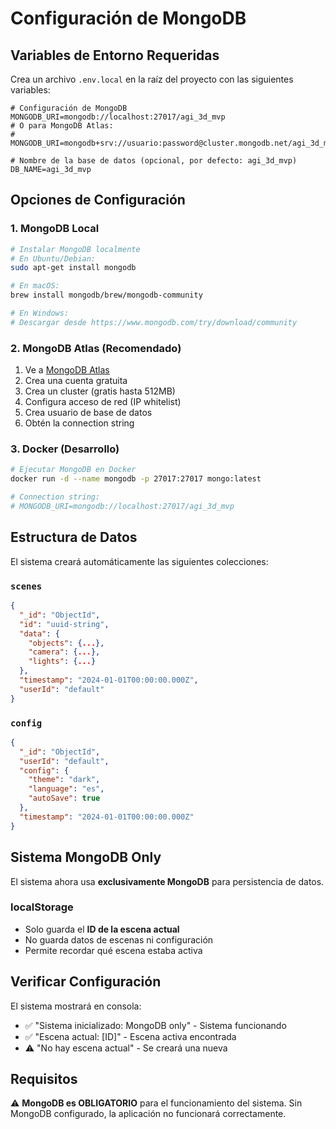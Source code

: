 # Configuración de MongoDB

## Variables de Entorno Requeridas

Crea un archivo `.env.local` en la raíz del proyecto con las siguientes variables:

```env
# Configuración de MongoDB
MONGODB_URI=mongodb://localhost:27017/agi_3d_mvp
# O para MongoDB Atlas:
# MONGODB_URI=mongodb+srv://usuario:password@cluster.mongodb.net/agi_3d_mvp

# Nombre de la base de datos (opcional, por defecto: agi_3d_mvp)
DB_NAME=agi_3d_mvp
```

## Opciones de Configuración

### 1. MongoDB Local

```bash
# Instalar MongoDB localmente
# En Ubuntu/Debian:
sudo apt-get install mongodb

# En macOS:
brew install mongodb/brew/mongodb-community

# En Windows:
# Descargar desde https://www.mongodb.com/try/download/community
```

### 2. MongoDB Atlas (Recomendado)

1. Ve a [MongoDB Atlas](https://www.mongodb.com/cloud/atlas)
2. Crea una cuenta gratuita
3. Crea un cluster (gratis hasta 512MB)
4. Configura acceso de red (IP whitelist)
5. Crea usuario de base de datos
6. Obtén la connection string

### 3. Docker (Desarrollo)

```bash
# Ejecutar MongoDB en Docker
docker run -d --name mongodb -p 27017:27017 mongo:latest

# Connection string:
# MONGODB_URI=mongodb://localhost:27017/agi_3d_mvp
```

## Estructura de Datos

El sistema creará automáticamente las siguientes colecciones:

### `scenes`
```json
{
  "_id": "ObjectId",
  "id": "uuid-string",
  "data": {
    "objects": {...},
    "camera": {...},
    "lights": {...}
  },
  "timestamp": "2024-01-01T00:00:00.000Z",
  "userId": "default"
}
```

### `config`
```json
{
  "_id": "ObjectId", 
  "userId": "default",
  "config": {
    "theme": "dark",
    "language": "es",
    "autoSave": true
  },
  "timestamp": "2024-01-01T00:00:00.000Z"
}
```

## Sistema MongoDB Only

El sistema ahora usa **exclusivamente MongoDB** para persistencia de datos.

### localStorage
- Solo guarda el **ID de la escena actual**
- No guarda datos de escenas ni configuración
- Permite recordar qué escena estaba activa

## Verificar Configuración

El sistema mostrará en consola:
- ✅ "Sistema inicializado: MongoDB only" - Sistema funcionando
- ✅ "Escena actual: [ID]" - Escena activa encontrada
- ⚠️ "No hay escena actual" - Se creará una nueva

## Requisitos

⚠️ **MongoDB es OBLIGATORIO** para el funcionamiento del sistema.
Sin MongoDB configurado, la aplicación no funcionará correctamente. 